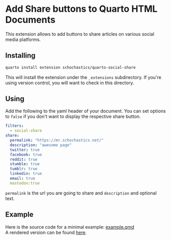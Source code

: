 # Add Share buttons to Quarto HTML Documents

This extension allows to add buttons to share articles on various social media platforms.

## Installing

```sh
quarto install extension schochastics/quarto-social-share
```

This will install the extension under the `_extensions` subdirectory.
If you're using version control, you will want to check in this directory.

## Using

Add the following to the yaml header of your document.
You can set options to `false` if you don't want to display the respective share button.

```yaml
filters:
  - social-share
share:
  permalink: "https://mr.schochastics.net/"
  description: "awesome page"
  twitter: true
  facebook: true
  reddit: true
  stumble: true
  tumblr: true
  linkedin: true
  email: true
  mastodon:true
```

`permalink` is the url you are going to share and `description` and optional text.

## Example

Here is the source code for a minimal example: [example.qmd](example.qmd)  
A rendered version can be found [here](https://schochastics.quarto.pub/social-share-buttons/).
